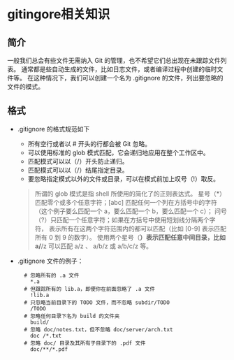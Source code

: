 # gitingore相关知识

## 简介

一般我们总会有些文件无需纳入 Git 的管理，也不希望它们总出现在未跟踪文件列表。 通常都是些自动生成的文件，比如日志文件，或者编译过程中创建的临时文件等。 在这种情况下，我们可以创建一个名为 .gitignore 的文件，列出要忽略的文件的模式。

## 格式

- .gitignore 的格式规范如下
  - 所有空行或者以 # 开头的行都会被 Git 忽略。
  - 可以使用标准的 glob 模式匹配，它会递归地应用在整个工作区中。
  - 匹配模式可以以（/）开头防止递归。
  - 匹配模式可以以（/）结尾指定目录。
  - 要忽略指定模式以外的文件或目录，可以在模式前加上叹号（!）取反。

  > 所谓的 glob 模式是指 shell 所使用的简化了的正则表达式。 星号（*）匹配零个或多个任意字符；[abc] 匹配任何一个列在方括号中的字符 （这个例子要么匹配一个 a，要么匹配一个 b，要么匹配一个 c）； 问号（?）只匹配一个任意字符；如果在方括号中使用短划线分隔两个字符， 表示所有在这两个字符范围内的都可以匹配（比如 [0-9] 表示匹配所有 0 到 9 的数字）。 使用两个星号（**）表示匹配任意中间目录，比如 a/**/z 可以匹配 a/z 、 a/b/z 或 a/b/c/z 等。

- .gitignore 文件的例子：

  ```
    # 忽略所有的 .a 文件
      *.a
    # 但跟踪所有的 lib.a，即便你在前面忽略了 .a 文件
      !lib.a
    # 只忽略当前目录下的 TODO 文件，而不忽略 subdir/TODO
      /TODO
    # 忽略任何目录下名为 build 的文件夹
      build/
    # 忽略 doc/notes.txt，但不忽略 doc/server/arch.txt
      doc /*.txt
    # 忽略 doc/ 目录及其所有子目录下的 .pdf 文件
      doc/**/*.pdf
  ```

